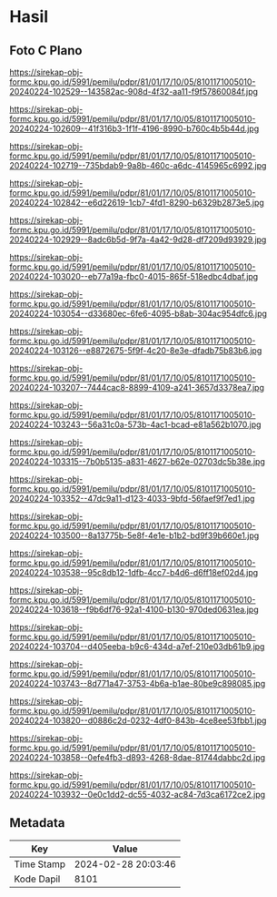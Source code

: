 # Hasil

## Foto C Plano

https://sirekap-obj-formc.kpu.go.id/5991/pemilu/pdpr/81/01/17/10/05/8101171005010-20240224-102529--143582ac-908d-4f32-aa11-f9f57860084f.jpg

https://sirekap-obj-formc.kpu.go.id/5991/pemilu/pdpr/81/01/17/10/05/8101171005010-20240224-102609--41f316b3-1f1f-4196-8990-b760c4b5b44d.jpg

https://sirekap-obj-formc.kpu.go.id/5991/pemilu/pdpr/81/01/17/10/05/8101171005010-20240224-102719--735bdab9-9a8b-460c-a6dc-4145965c6992.jpg

https://sirekap-obj-formc.kpu.go.id/5991/pemilu/pdpr/81/01/17/10/05/8101171005010-20240224-102842--e6d22619-1cb7-4fd1-8290-b6329b2873e5.jpg

https://sirekap-obj-formc.kpu.go.id/5991/pemilu/pdpr/81/01/17/10/05/8101171005010-20240224-102929--8adc6b5d-9f7a-4a42-9d28-df7209d93929.jpg

https://sirekap-obj-formc.kpu.go.id/5991/pemilu/pdpr/81/01/17/10/05/8101171005010-20240224-103020--eb77a19a-fbc0-4015-865f-518edbc4dbaf.jpg

https://sirekap-obj-formc.kpu.go.id/5991/pemilu/pdpr/81/01/17/10/05/8101171005010-20240224-103054--d33680ec-6fe6-4095-b8ab-304ac954dfc6.jpg

https://sirekap-obj-formc.kpu.go.id/5991/pemilu/pdpr/81/01/17/10/05/8101171005010-20240224-103126--e8872675-5f9f-4c20-8e3e-dfadb75b83b6.jpg

https://sirekap-obj-formc.kpu.go.id/5991/pemilu/pdpr/81/01/17/10/05/8101171005010-20240224-103207--7444cac8-8899-4109-a241-3657d3378ea7.jpg

https://sirekap-obj-formc.kpu.go.id/5991/pemilu/pdpr/81/01/17/10/05/8101171005010-20240224-103243--56a31c0a-573b-4ac1-bcad-e81a562b1070.jpg

https://sirekap-obj-formc.kpu.go.id/5991/pemilu/pdpr/81/01/17/10/05/8101171005010-20240224-103315--7b0b5135-a831-4627-b62e-02703dc5b38e.jpg

https://sirekap-obj-formc.kpu.go.id/5991/pemilu/pdpr/81/01/17/10/05/8101171005010-20240224-103352--47dc9a11-d123-4033-9bfd-56faef9f7ed1.jpg

https://sirekap-obj-formc.kpu.go.id/5991/pemilu/pdpr/81/01/17/10/05/8101171005010-20240224-103500--8a13775b-5e8f-4e1e-b1b2-bd9f39b660e1.jpg

https://sirekap-obj-formc.kpu.go.id/5991/pemilu/pdpr/81/01/17/10/05/8101171005010-20240224-103538--95c8db12-1dfb-4cc7-b4d6-d6ff18ef02d4.jpg

https://sirekap-obj-formc.kpu.go.id/5991/pemilu/pdpr/81/01/17/10/05/8101171005010-20240224-103618--f9b6df76-92a1-4100-b130-970ded0631ea.jpg

https://sirekap-obj-formc.kpu.go.id/5991/pemilu/pdpr/81/01/17/10/05/8101171005010-20240224-103704--d405eeba-b9c6-434d-a7ef-210e03db61b9.jpg

https://sirekap-obj-formc.kpu.go.id/5991/pemilu/pdpr/81/01/17/10/05/8101171005010-20240224-103743--8d771a47-3753-4b6a-b1ae-80be9c898085.jpg

https://sirekap-obj-formc.kpu.go.id/5991/pemilu/pdpr/81/01/17/10/05/8101171005010-20240224-103820--d0886c2d-0232-4df0-843b-4ce8ee53fbb1.jpg

https://sirekap-obj-formc.kpu.go.id/5991/pemilu/pdpr/81/01/17/10/05/8101171005010-20240224-103858--0efe4fb3-d893-4268-8dae-81744dabbc2d.jpg

https://sirekap-obj-formc.kpu.go.id/5991/pemilu/pdpr/81/01/17/10/05/8101171005010-20240224-103932--0e0c1dd2-dc55-4032-ac84-7d3ca6172ce2.jpg


## Metadata

| Key        | Value               |
| ---------- | ------------------- |
| Time Stamp | 2024-02-28 20:03:46 |
| Kode Dapil | 8101                |



